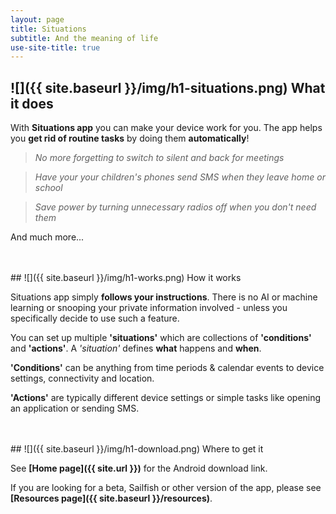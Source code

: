 ```yaml
---
layout: page
title: Situations
subtitle: And the meaning of life
use-site-title: true
---
```


<a name="what"></a>
## ![]({{ site.baseurl }}/img/h1-situations.png) What it does

With **Situations app** you can make your device work for you. The app helps you **get rid of routine tasks** by doing them **automatically**!

> *No more forgetting to switch to silent and back for meetings*

> *Have your your children's phones send SMS when they leave home or school*

> *Save power by turning unnecessary radios off when you don't need them*

And much more...


<br/>
<br/>
<a name="how"></a>
## ![]({{ site.baseurl }}/img/h1-works.png) How it works

Situations app simply **follows your instructions**. There is no AI or machine learning or snooping your private information involved - unless you specifically decide to use such a feature.

You can set up multiple **'situations'** which are collections of **'conditions'** and **'actions'**. A *'situation'* defines **what** happens and **when**.

**'Conditions'** can be anything from time periods & calendar events to device settings, connectivity and location.

**'Actions'** are typically different device settings or simple tasks like opening an application or sending SMS.


<br/>
<br/>
<a name="where"></a>
## ![]({{ site.baseurl }}/img/h1-download.png) Where to get it

See **[Home page]({{ site.url }})** for the Android download link.

If you are looking for a beta, Sailfish or other version of the app, please see **[Resources page]({{ site.baseurl }}/resources)**.

